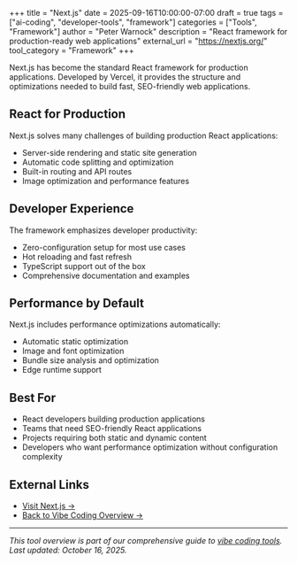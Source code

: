 +++
title = "Next.js"
date = 2025-09-16T10:00:00-07:00
draft = true
tags = ["ai-coding", "developer-tools", "framework"]
categories = ["Tools", "Framework"]
author = "Peter Warnock"
description = "React framework for production-ready web applications"
external_url = "https://nextjs.org/"
tool_category = "Framework"
+++

Next.js has become the standard React framework for production applications. Developed by Vercel, it provides the structure and optimizations needed to build fast, SEO-friendly web applications.

## React for Production

Next.js solves many challenges of building production React applications:
- Server-side rendering and static site generation
- Automatic code splitting and optimization
- Built-in routing and API routes
- Image optimization and performance features

## Developer Experience

The framework emphasizes developer productivity:
- Zero-configuration setup for most use cases
- Hot reloading and fast refresh
- TypeScript support out of the box
- Comprehensive documentation and examples

## Performance by Default

Next.js includes performance optimizations automatically:
- Automatic static optimization
- Image and font optimization
- Bundle size analysis and optimization
- Edge runtime support

## Best For

- React developers building production applications
- Teams that need SEO-friendly React applications
- Projects requiring both static and dynamic content
- Developers who want performance optimization without configuration complexity

## External Links

- [Visit Next.js →](https://nextjs.org/)
- [Back to Vibe Coding Overview →](/posts/vibe-coding-revolution/)

---

*This tool overview is part of our comprehensive guide to [vibe coding tools](/posts/vibe-coding-revolution/). Last updated: October 16, 2025.*
